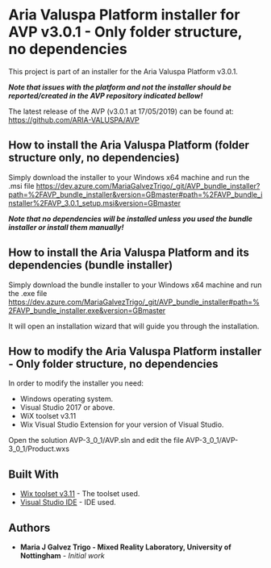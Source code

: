 # Aria Valuspa Platform installer for AVP v3.0.1 - Only folder structure, no dependencies

This project is part of an installer for the Aria Valuspa Platform v3.0.1. 

_**Note that issues with the platform and not the installer should be reported/created in the AVP repository indicated bellow!**_

The latest release of the AVP (v3.0.1 at 17/05/2019) can be found at: https://github.com/ARIA-VALUSPA/AVP

## How to install the Aria Valuspa Platform (folder structure only, no dependencies)

Simply download the installer to your Windows x64 machine and run the .msi file
https://dev.azure.com/MariaGalvezTrigo/_git/AVP_bundle_installer?path=%2FAVP_bundle_installer&version=GBmaster#path=%2FAVP_bundle_installer%2FAVP_3.0.1_setup.msi&version=GBmaster

_**Note that no dependencies will be installed unless you used the bundle installer or install them manually!**_

## How to install the Aria Valuspa Platform and its dependencies (bundle installer)

Simply download the bundle installer to your Windows x64 machine and run the .exe file https://dev.azure.com/MariaGalvezTrigo/_git/AVP_bundle_installer#path=%2FAVP_bundle_installer.exe&version=GBmaster 

It will open an installation wizard that will guide you through the installation. 

## How to modify the Aria Valuspa Platform installer - Only folder structure, no dependencies

In order to modify the installer you need:
- Windows operating system.
- Visual Studio 2017 or above.
- WiX toolset v3.11
- Wix Visual Studio Extension for your version of Visual Studio.

Open the solution AVP-3_0_1/AVP.sln and edit the file AVP-3_0_1/AVP-3_0_1/Product.wxs 

## Built With

* [Wix toolset v3.11](https://wixtoolset.org/releases/) - The toolset used.
* [Visual Studio IDE](https://visualstudio.microsoft.com/) - IDE used.

## Authors

* **Maria J Galvez Trigo - Mixed Reality Laboratory, University of Nottingham** - *Initial work* 

